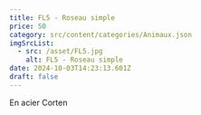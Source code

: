 ```yaml
---
title: FL5 - Roseau simple
price: 50
category: src/content/categories/Animaux.json
imgSrcList:
  - src: /asset/FL5.jpg
    alt: FL5 - Roseau simple
date: 2024-10-03T14:23:13.601Z
draft: false
---
```


En acier Corten

